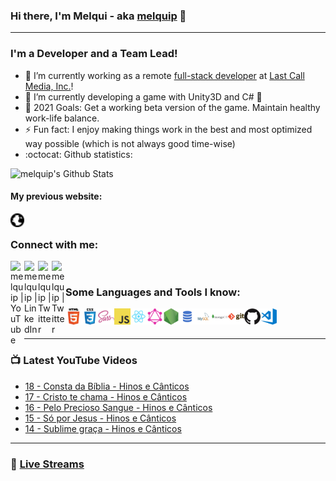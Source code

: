 ### Hi there, I'm Melqui - aka [melquip][website] 👋
---
### I'm a Developer and a Team Lead!
- 🔭 I’m currently working as a remote [full-stack developer][website] at [Last Call Media, Inc.][company]!
- 🌱 I’m currently developing a game with Unity3D and C# 🤣
- 🥅 2021 Goals: Get a working beta version of the game. Maintain healthy work-life balance. 
- ⚡ Fun fact: I enjoy making things work in the best and most optimized way possible (which is not always good time-wise)
- :octocat: Github statistics: <br/>
<img alt="melquip's Github Stats" src="https://github-readme-stats.vercel.app/api?username=melquip&show_icons=true&hide_border=true&count_private=true&hide_title=1&hide=stars&layout=default" />

#### My previous website:

[<img align="left" alt="melquip.com" width="22px" src="https://raw.githubusercontent.com/iconic/open-iconic/master/svg/globe.svg" />][website]
<br />

### Connect with me:

[<img align="left" alt="melquip | YouTube" width="22px" src="https://cdn.jsdelivr.net/npm/simple-icons@v3/icons/youtube.svg" />][youtube]
[<img align="left" alt="melquip | LinkedIn" width="22px" src="https://cdn.jsdelivr.net/npm/simple-icons@v3/icons/linkedin.svg" />][linkedin]
[<img align="left" alt="melquip | Twitter" width="22px" src="https://cdn.jsdelivr.net/npm/simple-icons@v3/icons/twitter.svg" />][twitter]
[<img align="left" alt="melquip | Twitter" width="22px" src="https://cdn.jsdelivr.net/npm/simple-icons@v3/icons/twitch.svg" />][twitch]

<br />

### Some Languages and Tools I know:

[<img align="left" alt="HTML5" width="26px" src="https://raw.githubusercontent.com/github/explore/80688e429a7d4ef2fca1e82350fe8e3517d3494d/topics/html/html.png" />][streams]
[<img align="left" alt="CSS3" width="26px" src="https://raw.githubusercontent.com/github/explore/80688e429a7d4ef2fca1e82350fe8e3517d3494d/topics/css/css.png" />][streams]
[<img align="left" alt="Sass" width="26px" src="https://raw.githubusercontent.com/github/explore/80688e429a7d4ef2fca1e82350fe8e3517d3494d/topics/sass/sass.png" />][streams]
[<img align="left" alt="JavaScript" width="26px" src="https://raw.githubusercontent.com/github/explore/80688e429a7d4ef2fca1e82350fe8e3517d3494d/topics/javascript/javascript.png" />][streams]
[<img align="left" alt="React" width="26px" src="https://raw.githubusercontent.com/github/explore/80688e429a7d4ef2fca1e82350fe8e3517d3494d/topics/react/react.png" />][streams]
[<img align="left" alt="GraphQL" width="26px" src="https://raw.githubusercontent.com/github/explore/80688e429a7d4ef2fca1e82350fe8e3517d3494d/topics/graphql/graphql.png" />][streams]
[<img align="left" alt="Node.js" width="26px" src="https://raw.githubusercontent.com/github/explore/80688e429a7d4ef2fca1e82350fe8e3517d3494d/topics/nodejs/nodejs.png" />][streams]
[<img align="left" alt="SQL" width="26px" src="https://raw.githubusercontent.com/github/explore/80688e429a7d4ef2fca1e82350fe8e3517d3494d/topics/sql/sql.png" />][streams]
[<img align="left" alt="MySQL" width="26px" src="https://raw.githubusercontent.com/github/explore/80688e429a7d4ef2fca1e82350fe8e3517d3494d/topics/mysql/mysql.png" />][streams]
[<img align="left" alt="MongoDB" width="26px" src="https://raw.githubusercontent.com/github/explore/80688e429a7d4ef2fca1e82350fe8e3517d3494d/topics/mongodb/mongodb.png" />][streams]
[<img align="left" alt="Git" width="26px" src="https://raw.githubusercontent.com/github/explore/80688e429a7d4ef2fca1e82350fe8e3517d3494d/topics/git/git.png" />][streams]
[<img align="left" alt="GitHub" width="26px" src="https://raw.githubusercontent.com/github/explore/78df643247d429f6cc873026c0622819ad797942/topics/github/github.png" />][streams]
[<img align="left" alt="Visual Studio Code" width="26px" src="https://raw.githubusercontent.com/github/explore/80688e429a7d4ef2fca1e82350fe8e3517d3494d/topics/visual-studio-code/visual-studio-code.png" />][streams]
<!-- [<img align="left" alt="Deno" width="26px" src="https://raw.githubusercontent.com/github/explore/361e2821e2dea67711cde99c9c40ed357061cf27/topics/deno/deno.png" />][streams] 

[<img align="left" alt="Gatsby" width="26px" src="https://raw.githubusercontent.com/github/explore/e94815998e4e0713912fed477a1f346ec04c3da2/topics/gatsby/gatsby.png" />][streams]
[<img align="left" alt="HTML5" width="26px" src="https://raw.githubusercontent.com/github/explore/80688e429a7d4ef2fca1e82350fe8e3517d3494d/topics/terminal/terminal.png" />][streams]
-->

<br />
<br />

---
### 📺 Latest YouTube Videos
<!-- YOUTUBE:START -->
- [18 - Consta da Bíblia - Hinos e Cânticos](https://www.youtube.com/watch?v=0T4aF_fTI-8)
- [17 - Cristo te chama - Hinos e Cânticos](https://www.youtube.com/watch?v=5btMH3r71y0)
- [16 - Pelo Precioso Sangue - Hinos e Cânticos](https://www.youtube.com/watch?v=JmPnBrCnOuE)
- [15 - Só por Jesus - Hinos e Cânticos](https://www.youtube.com/watch?v=H0LqSQ3EZvE)
- [14 - Sublime graça - Hinos e Cânticos](https://www.youtube.com/watch?v=hzhZJwe4ahk)
<!-- YOUTUBE:END -->

---
### 👯 [Live Streams][streams]

<!-- ### 📕 Latest Blog Posts -->
<!-- BLOG-POST-LIST:START -->
<!-- BLOG-POST-LIST:END -->


[company]: https://lastcallmedia.com/
[website]: https://www.melquip.com
[twitter]: https://twitter.com/melquip7
[youtube]: https://youtube.com/channel/UCmrJr6MssEwr94mh-J8gecA
[linkedin]: https://linkedin.com/in/melquip
[streams]: https://www.youtube.com/playlist?list=PL021D7hjFvQaNeOREDwpvcW75YVxOlj97
[twitch]: https://www.twitch.tv/melquiplive
